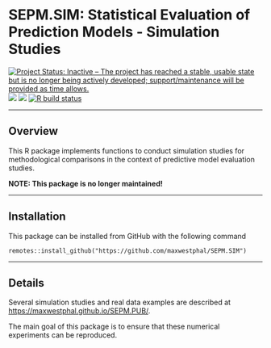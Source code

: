 # SEPM.SIM: Statistical Evaluation of Prediction Models - Simulation Studies

[![Project Status: Inactive – The project has reached a stable, usable
state but is no longer being actively developed; support/maintenance
will be provided as time
allows.](https://www.repostatus.org/badges/latest/inactive.svg)](https://www.repostatus.org/#inactive)
[![](https://img.shields.io/badge/devel%20version-0.3.0-blue.svg)](https://github.com/maxwestphal/SEPM.SIM)
[![](https://www.r-pkg.org/badges/version/SEPM.SIM?color=orange)](https://cran.r-project.org/package=SEPM.SIM)
[![R build
status](https://github.com/maxwestphal/SEPM.SIM/workflows/R-CMD-check/badge.svg)](https://github.com/maxwestphal/SEPM.SIM/actions)

------------------------------------------------------------------------

## Overview

This R package implements functions to conduct simulation studies for
methodological comparisons in the context of predictive model evaluation
studies.

**NOTE: This package is no longer maintained!**

------------------------------------------------------------------------

## Installation

This package can be installed from GitHub with the following command

    remotes::install_github("https://github.com/maxwestphal/SEPM.SIM")

------------------------------------------------------------------------

## Details

Several simulation studies and real data examples are described at
<https://maxwestphal.github.io/SEPM.PUB/>.

The main goal of this package is to ensure that these numerical
experiments can be reproduced.
